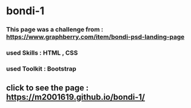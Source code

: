 # bondi-1
### This page was a challenge from :  https://www.graphberry.com/item/bondi-psd-landing-page
### used Skills : HTML , CSS
### used Toolkit : Bootstrap 
## click to see the page : https://m2001619.github.io/bondi-1/

